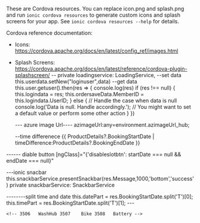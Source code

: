 These are Cordova resources. You can replace icon.png and splash.png and run
`ionic cordova resources` to generate custom icons and splash screens for your
app. See `ionic cordova resources --help` for details.

Cordova reference documentation:

- Icons: https://cordova.apache.org/docs/en/latest/config_ref/images.html
- Splash Screens: https://cordova.apache.org/docs/en/latest/reference/cordova-plugin-splashscreen/
-- private loadingservice: LoadingService,
--set data
this.userdata.setNew("loginuser",data)
--get data
   this.user.getuser().then(res => {
      console.log(res)
      if (res !== null) {
        this.logindata = res;
        this.ordersaveData.MemberID = this.logindata.UserID;
      } else {
        // Handle the case when data is null
        console.log('Data is null. Handle accordingly.');
        // You might want to set a default value or perform some other action
      }
    })

  --- azure image Url----
   azimageUrl:any=environment.azimageUrl_hub;

  --time differenece
    {{ ProductDetails?.BookingStartDate | timeDifference:ProductDetails?.BookingEndDate }} 

------ diable button
 [ngClass]="{'disableslotbtn': startDate === null && endDate === null}"

 ---ionic snacbar
  this.snackbarService.presentSnackbar(res.Message,1000,'bottom','success')
private snackbarService: SnackbarService


--------split time and date
        this.datePart = res.BookingStartDate.split('T')[0];
        this.timePart = res.BookingStartDate.split('T')[1];
        ---

    <!-- 3506	WashHub 3507	Bike 3508	Battery -->     